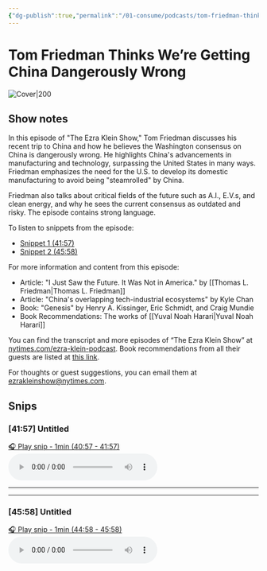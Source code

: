 ```yaml
---
{"dg-publish":true,"permalink":"/01-consume/podcasts/tom-friedman-thinks-we-re-getting-china-dangerously-wrong/","title":"Tom Friedman Thinks We’re Getting China Dangerously Wrong","tags":["podcasts","china","geopolitics"]}
---
```


# Tom Friedman Thinks We’re Getting China Dangerously Wrong


![Cover|200](https://wsrv.nl/?url=https%3A%2F%2Fimage.simplecastcdn.com%2Fimages%2F52528093-7778-44d3-b188-e2a3c58e2a2b%2F05b8e014-5152-4854-8fcb-c4a9d3da2114%2F3000x3000%2Fnyt-ezraklein-albumartwork-3000px-2.jpg%3Faid%3Drss_feed&w=200&h=200)


## Show notes


In this episode of "The Ezra Klein Show," Tom Friedman discusses his recent trip to China and how he believes the Washington consensus on China is dangerously wrong. He highlights China's advancements in manufacturing and technology, surpassing the United States in many ways. Friedman emphasizes the need for the U.S. to develop its domestic manufacturing to avoid being "steamrolled" by China.

Friedman also talks about critical fields of the future such as A.I., E.V.s, and clean energy, and why he sees the current consensus as outdated and risky. The episode contains strong language.

To listen to snippets from the episode:
- [Snippet 1 (41:57)](https://share.snipd.com/snip/f876c4fe-15c8-4981-b495-52c734bbb49e)
- [Snippet 2 (45:58)](https://share.snipd.com/snip/02c13e14-4747-42aa-88d5-5a626e01809e)

For more information and content from this episode:
- Article: "I Just Saw the Future. It Was Not in America." by [[Thomas L. Friedman\|Thomas L. Friedman]]
- Article: "China's overlapping tech-industrial ecosystems" by Kyle Chan
- Book: "Genesis" by Henry A. Kissinger, Eric Schmidt, and Craig Mundie
- Book Recommendations: The works of [[Yuval Noah Harari\|Yuval Noah Harari]]

You can find the transcript and more episodes of “The Ezra Klein Show” at [nytimes.com/ezra-klein-podcast](https://www.nytimes.com/section/podcasts). Book recommendations from all their guests are listed at [this link](https://www.nytimes.com/article/ezra-klein-show-book-recs).

For thoughts or guest suggestions, you can email them at ezrakleinshow@nytimes.com.

## Snips


### [41:57] Untitled


[🎧 Play snip - 1min️ (40:57 - 41:57)](https://share.snipd.com/snip/f876c4fe-15c8-4981-b495-52c734bbb49e)
<audio controls> <source src="https://dts.podtrac.com/redirect.mp3/pdst.fm/e/pfx.vpixl.com/6qj4J/nyt.simplecastaudio.com/3026b665-46df-4d18-98e9-d1ce16bbb1df/episodes/95b67c48-2dff-4e25-bdc2-ee10ddf79316/audio/128/default.mp3?aid=rss_feed&awCollectionId=3026b665-46df-4d18-98e9-d1ce16bbb1df&awEpisodeId=95b67c48-2dff-4e25-bdc2-ee10ddf79316&feed=kEKXbjuJ#t=40:57,41:57"> </audio>




---




---


### [45:58] Untitled


[🎧 Play snip - 1min️ (44:58 - 45:58)](https://share.snipd.com/snip/02c13e14-4747-42aa-88d5-5a626e01809e)
<audio controls> <source src="https://dts.podtrac.com/redirect.mp3/pdst.fm/e/pfx.vpixl.com/6qj4J/nyt.simplecastaudio.com/3026b665-46df-4d18-98e9-d1ce16bbb1df/episodes/95b67c48-2dff-4e25-bdc2-ee10ddf79316/audio/128/default.mp3?aid=rss_feed&awCollectionId=3026b665-46df-4d18-98e9-d1ce16bbb1df&awEpisodeId=95b67c48-2dff-4e25-bdc2-ee10ddf79316&feed=kEKXbjuJ#t=44:58,45:58"> </audio>


